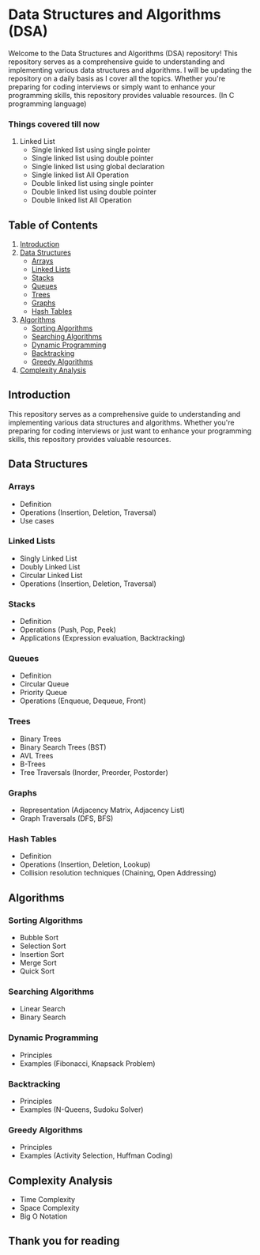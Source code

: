 # Data Structures and Algorithms (DSA)

Welcome to the Data Structures and Algorithms (DSA) repository! This repository serves as a comprehensive guide to understanding and implementing various data structures and algorithms. I will be updating the repository on a daily basis as I cover all the topics. Whether you're preparing for coding interviews or simply want to enhance your programming skills, this repository provides valuable resources. (In C programming language)

### Things covered till now
1. Linked List
    - Single linked list using single pointer
    - Single linked list using double pointer
    - Single linked list using global declaration
    - Single linked list All Operation
    - Double linked list using single pointer
    - Double linked list using double pointer
    - Double linked list All Operation


## Table of Contents

1. [Introduction](#introduction)
2. [Data Structures](#data-structures)
   - [Arrays](#arrays)
   - [Linked Lists](#linked-lists)
   - [Stacks](#stacks)
   - [Queues](#queues)
   - [Trees](#trees)
   - [Graphs](#graphs)
   - [Hash Tables](#hash-tables)
3. [Algorithms](#algorithms)
   - [Sorting Algorithms](#sorting-algorithms)
   - [Searching Algorithms](#searching-algorithms)
   - [Dynamic Programming](#dynamic-programming)
   - [Backtracking](#backtracking)
   - [Greedy Algorithms](#greedy-algorithms)
4. [Complexity Analysis](#complexity-analysis)

## Introduction

This repository serves as a comprehensive guide to understanding and implementing various data structures and algorithms. Whether you're preparing for coding interviews or just want to enhance your programming skills, this repository provides valuable resources.

## Data Structures

### Arrays
- Definition
- Operations (Insertion, Deletion, Traversal)
- Use cases

### Linked Lists
- Singly Linked List
- Doubly Linked List
- Circular Linked List
- Operations (Insertion, Deletion, Traversal)

### Stacks
- Definition
- Operations (Push, Pop, Peek)
- Applications (Expression evaluation, Backtracking)

### Queues
- Definition
- Circular Queue
- Priority Queue
- Operations (Enqueue, Dequeue, Front)

### Trees
- Binary Trees
- Binary Search Trees (BST)
- AVL Trees
- B-Trees
- Tree Traversals (Inorder, Preorder, Postorder)

### Graphs
- Representation (Adjacency Matrix, Adjacency List)
- Graph Traversals (DFS, BFS)

### Hash Tables
- Definition
- Operations (Insertion, Deletion, Lookup)
- Collision resolution techniques (Chaining, Open Addressing)

## Algorithms

### Sorting Algorithms
- Bubble Sort
- Selection Sort
- Insertion Sort
- Merge Sort
- Quick Sort

### Searching Algorithms
- Linear Search
- Binary Search

### Dynamic Programming
- Principles
- Examples (Fibonacci, Knapsack Problem)

### Backtracking
- Principles
- Examples (N-Queens, Sudoku Solver)

### Greedy Algorithms
- Principles
- Examples (Activity Selection, Huffman Coding)

## Complexity Analysis

- Time Complexity
- Space Complexity
- Big O Notation
## Thank you for reading
